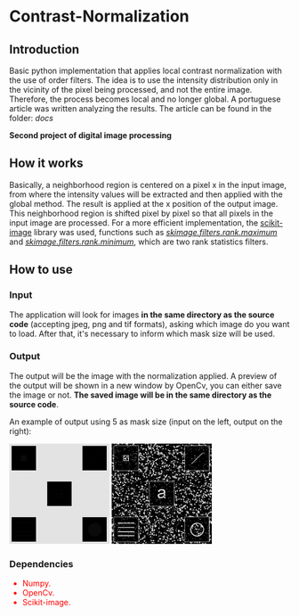# Contrast-Normalization

## Introduction

Basic python implementation that applies local contrast normalization with the use of order filters. The idea is to use the intensity distribution only in the vicinity of the pixel being processed, and not the entire image. Therefore, the process becomes local and no longer global. A portuguese article was written analyzing the results. The article can be found in the folder: <i>docs</i>

<b>Second project of digital image processing</b>


## How it works

Basically, a neighborhood region is centered on a pixel x in the input image, from where the intensity values will be extracted and then applied with the global method. The result is applied at the x position of the output image. This neighborhood region is shifted pixel by pixel so that all pixels in the input image are processed. For a more efficient implementation, the <a href="https://scikit-image.org/"> scikit-image</a> library was used, functions such as <a href="https://scikit-image.org/docs/dev/api/skimage.filters.rank.html#skimage.filters.rank.maximum"><i>skimage.filters.rank.maximum</i></a> and <a href="https://scikit-image.org/docs/dev/api/skimage.filters.rank.html#skimage.filters.rank.minimum"><i>skimage.filters.rank.minimum</i></a>, which are two rank statistics filters.


## How to use

### Input
The application will look for images <b>in the same directory as the source code</b> (accepting jpeg, png and tif formats), asking which image do you want to load.
After that, it's necessary to inform which mask size will be used.

### Output
The output will be the image with the normalization applied. A preview of the output will be shown in a new window by OpenCv, you can either save the image or not. <b>The saved image will be in the same directory as the source code</b>.

An example of output using 5 as mask size (input on the left, output on the right):
<div style = "display: inline-block;">
<img src="https://github.com/Dinista/Contrast-Normalization/blob/main/Sample%20images/test.jpg" width="180">
<img src="https://github.com/Dinista/Contrast-Normalization/blob/main/Sample%20images/5_test.jpg" width="180">
</div>

### Dependencies

<ul style = "color: red;">
  <li>Numpy.</li>
  <li>OpenCv.</li>
  <li>Scikit-image.</li>
</ul>
